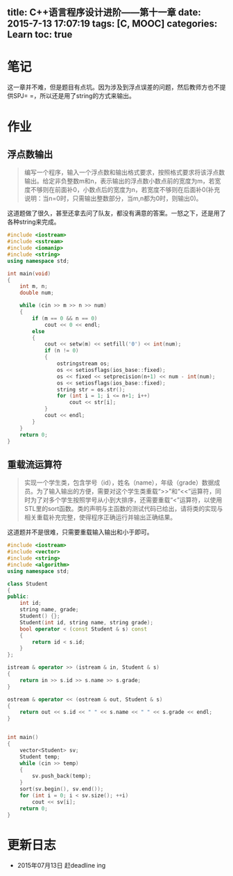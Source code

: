 title: C++语言程序设计进阶——第十一章
date: 2015-7-13 17:07:19
tags: [C, MOOC]
categories: Learn
toc: true
---
# 笔记
这一章并不难，但是题目有点坑。因为涉及到浮点误差的问题，然后教师方也不提供SPJ= =，所以还是用了string的方式来输出。

<!-- more -->

# 作业
## 浮点数输出
> 编写一个程序，输入一个浮点数和输出格式要求，按照格式要求将该浮点数输出。给定非负整数m和n，表示输出的浮点数小数点前的宽度为m，若宽度不够则在前面补0，小数点后的宽度为n，若宽度不够则在后面补0(补充说明：当n=0时，只需输出整数部分，当m,n都为0时，则输出0)。

这道题做了很久，甚至还拿去问了队友，都没有满意的答案。一怒之下，还是用了各种string来完成。


```cpp
#include <iostream>
#include <sstream>
#include <iomanip>
#include <string>
using namespace std;

int main(void)
{
    int m, n;
    double num;

    while (cin >> m >> n >> num)
    {
        if (m == 0 && n == 0)
            cout << 0 << endl;
        else
        {
            cout << setw(m) << setfill('0') << int(num);
            if (n != 0)
            {
                ostringstream os;
                os << setiosflags(ios_base::fixed);
                os << fixed << setprecision(n+1) << num - int(num);
                os << setiosflags(ios_base::fixed);
                string str = os.str();
                for (int i = 1; i <= n+1; i++)
                    cout << str[i];
            }
            cout << endl;
        }
    }
    return 0;
}

```

## 重载流运算符
> 实现一个学生类，包含学号（id），姓名（name），年级（grade）数据成员。为了输入输出的方便，需要对这个学生类重载“>>”和“<<”运算符，同时为了对多个学生按照学号从小到大排序，还需要重载“<”运算符，以使用STL里的sort函数。类的声明与主函数的测试代码已给出，请将类的实现与相关重载补充完整，使得程序正确运行并输出正确结果。

这道题并不是很难，只需要重载输入输出和小于即可。


```cpp
#include <iostream>
#include <vector>
#include <string>
#include <algorithm>
using namespace std;

class Student
{
public:
    int id;
    string name, grade;
    Student() {};
    Student(int id, string name, string grade);
    bool operator < (const Student & s) const
    {
        return id < s.id;
    }
};

istream & operator >> (istream & in, Student & s)
{
    return in >> s.id >> s.name >> s.grade;
}

ostream & operator << (ostream & out, Student & s)
{
    return out << s.id << " " << s.name << " " << s.grade << endl;
}


int main()
{
    vector<Student> sv;
    Student temp;
    while (cin >> temp)
    {
        sv.push_back(temp);
    }
    sort(sv.begin(), sv.end());
    for (int i = 0; i < sv.size(); ++i)
        cout << sv[i];
    return 0;
}

```

# 更新日志
- 2015年07月13日 赶deadline ing